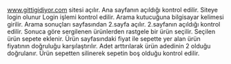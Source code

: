 www.gittigidiyor.com sitesi açılır.
Ana sayfanın açıldığı kontrol edilir. Siteye login olunur
Login işlemi kontrol edilir.
Arama kutucuğuna bilgisayar kelimesi girilir.
Arama sonuçları sayfasından 2.sayfa açılır.
2.sayfanın açıldığı kontrol edilir.
Sonuca göre sergilenen ürünlerden rastgele bir ürün seçilir.
Seçilen ürün sepete eklenir.
Ürün sayfasındaki fiyat ile sepette yer alan ürün fiyatının doğruluğu karşılaştırılır.
Adet arttırılarak ürün adedinin 2 olduğu doğrulanır.
Ürün sepetten silinerek sepetin boş olduğu kontrol edilir.
